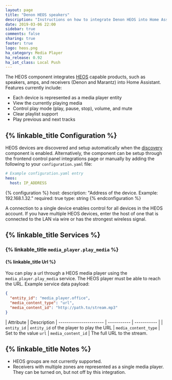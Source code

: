 ```yaml
---
layout: page
title: "Denon HEOS speakers"
description: "Instructions on how to integrate Denon HEOS into Home Assistant."
date: 2019-03-06 22:00
sidebar: true
comments: false
sharing: true
footer: true
logo: heos.png
ha_category: Media Player
ha_release: 0.92
ha_iot_class: Local Push
---
```


The HEOS component integrates [HEOS](http://heosbydenon.denon.com) capable products, such as speakers, amps, and receivers (Denon and Marantz) into Home Assistant. Features currently include:

- Each device is represented as a media player entity
- View the currently playing media
- Control play mode (play, pause, stop), volume, and mute
- Clear playlist support
- Play previous and next tracks


## {% linkable_title Configuration %}

HEOS devices are discovered and setup automatically when the [discovery](/components/discovery) component is enabled. Alternatively, the component can be setup through the frontend control panel integrations page or manually by adding the following to your `configuration.yaml` file:

```yaml
# Example configuration.yaml entry
heos:
  host: IP_ADDRESS
```

{% configuration %}
host:
  description: "Address of the device. Example: 192.168.1.32."
  required: true
  type: string
{% endconfiguration %}

<p class='note info'>
A connection to a single device enables control for all devices in the HEOS account. If you have multiple HEOS devices, enter the host of one that is connected to the LAN via wire or has the strongest wireless signal.
</p>

## {% linkable_title Services %}

### {% linkable_title `media_player.play_media` %}

#### {% linkable_title Url %}

You can play a url through a HEOS media player using the `media_player.play_media` service.  The HEOS player must be able to reach the URL.  Example service data payload:

```json
{
  "entity_id": "media_player.office",
  "media_content_type": "url",
  "media_content_id": "http://path.to/stream.mp3"
}
```

| Attribute              | Description
| ---------------------- | ----------- | ----------- |
| `entity_id`            | `entity_id` of the player to play the URL
| `media_content_type`   | Set to the value `url`
| `media_content_id`     | The full URL to the stream.


## {% linkable_title Notes %}

- HEOS groups are not currently supported.
- Receivers with multiple zones are represented as a single media player. They can be turned on, but not off by this integration.
